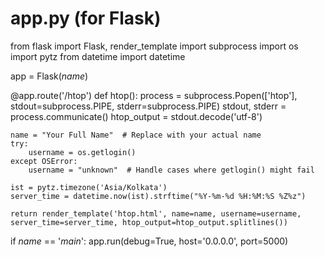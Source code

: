 # app.py (for Flask)
from flask import Flask, render_template
import subprocess
import os
import pytz
from datetime import datetime

app = Flask(_name_)

@app.route('/htop')
def htop():
    process = subprocess.Popen(['htop'], stdout=subprocess.PIPE, stderr=subprocess.PIPE)
    stdout, stderr = process.communicate()
    htop_output = stdout.decode('utf-8')

    name = "Your Full Name"  # Replace with your actual name
    try:
        username = os.getlogin()
    except OSError:
        username = "unknown"  # Handle cases where getlogin() might fail

    ist = pytz.timezone('Asia/Kolkata')
    server_time = datetime.now(ist).strftime("%Y-%m-%d %H:%M:%S %Z%z")

    return render_template('htop.html', name=name, username=username, server_time=server_time, htop_output=htop_output.splitlines())

if _name_ == '_main_':
    app.run(debug=True, host='0.0.0.0', port=5000)
